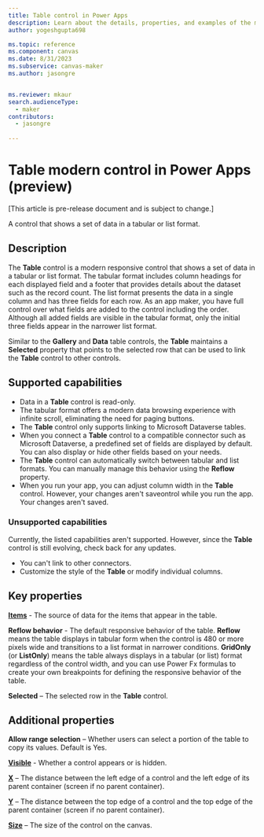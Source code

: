 ```yaml
---
title: Table control in Power Apps
description: Learn about the details, properties, and examples of the modern Table control in Power Apps.
author: yogeshgupta698

ms.topic: reference
ms.component: canvas
ms.date: 8/31/2023
ms.subservice: canvas-maker
ms.author: jasongre


ms.reviewer: mkaur
search.audienceType: 
  - maker
contributors:
  - jasongre
  
---
```

# Table modern control in Power Apps (preview)

[This article is pre-release document and is subject to change.]

A control that shows a set of data in a tabular or list format.

## Description
The **Table** control is a modern responsive control that shows a set of data in a tabular or list format. The tabular format includes column headings for each displayed field and a footer that provides details about the dataset such as the record count. The list format presents the data in a single column and has three fields for each row. As an app maker, you have full control over what fields are added to the control including the order. Although all added fields are visible in the tabular format, only the initial three fields appear in the narrower list format.

Similar to the **Gallery** and **Data** table controls, the **Table** maintains a **Selected** property that points to the selected row that can be used to link the **Table** control to other controls.

## Supported capabilities
- Data in a **Table** control is read-only.
- The tabular format offers a modern data browsing experience with infinite scroll, eliminating the need for paging buttons.
- The **Table** control only supports linking to Microsoft Dataverse tables.
- When you connect a **Table** control to a compatible connector such as Microsoft Dataverse, a predefined set of fields are displayed by default. You can also display or hide other fields based on your needs.
- The **Table** control can automatically switch between tabular and list formats. You can manually manage this behavior using the **Reflow** property.
- When you run your app, you can adjust column width in the **Table** control. However, your changes aren't saveontrol while you run the app. Your changes aren't saved.

### Unsupported capabilities
Currently, the listed capabilities aren't supported. However, since the **Table** control is still evolving, check back for any updates.

* You can't link to other connectors.
* Customize the style of the **Table** or modify individual columns.


## Key properties
**[Items](../properties-core.md)** - The source of data for the items that appear in the table. 

**Reflow behavior** - The default responsive behavior of the table. **Reflow** means the table displays in tabular form when the control is 480 or more pixels wide and transitions to a list format in narrower conditions. **GridOnly** (or **ListOnly**) means the table always displays in a tabular (or list) format regardless of the control width, and you can use Power Fx formulas to create your own breakpoints for defining the responsive behavior of the table.

**Selected** – The selected row in the **Table** control.

## Additional properties
**Allow range selection** – Whether users can select a portion of the table to copy its values. Default is Yes.

**[Visible](../properties-core.md)** - Whether a control appears or is hidden.

**[X](../properties-size-location.md)** – The distance between the left edge of a control and the left edge of its parent container (screen if no parent container).

**[Y](../properties-size-location.md)** – The distance between the top edge of a control and the top edge of the parent container (screen if no parent container).

**[Size](../properties-text.md)** – The size of the control on the canvas.











